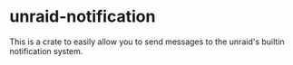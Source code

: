 # unraid-notification
This is a crate to easily allow you to send messages to the unraid's builtin notification system.
